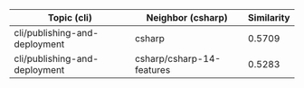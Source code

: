 | Topic (cli) | Neighbor (csharp) | Similarity |
|-------------|-------------------|------------|
| cli/publishing-and-deployment | csharp | 0.5709 |
| cli/publishing-and-deployment | csharp/csharp-14-features | 0.5283 |
